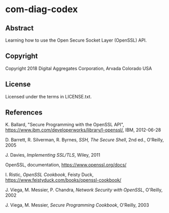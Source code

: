 # com-diag-codex

## Abstract

Learning how to use the Open Secure Socket Layer (OpenSSL) API.

## Copyright

Copyright 2018 Digital Aggregates Corporation, Arvada Colorado USA

## License

Licensed under the terms in LICENSE.txt.

## References

K. Ballard, "Secure Programming with the OpenSSL API", <https://www.ibm.com/developerworks/library/l-openssl/>, IBM, 2012-06-28

D. Barrett, R. Silverman, R. Byrnes, _SSH, The Secure Shell_, 2nd ed., O'Reilly, 2005

J. Davies, _Implementing SSL/TLS_, Wiley, 2011

OpenSSL, documentation, <https://www.openssl.org/docs/>

I. Ristic, _OpenSSL Cookbook_, Feisty Duck, <https://www.feistyduck.com/books/openssl-cookbook/>

J. Viega, M. Messier, P. Chandra, _Network Security with OpenSSL_, O'Reilly, 2002

J. Viega, M. Messier, _Secure Programming Cookbook_, O'Reilly, 2003
